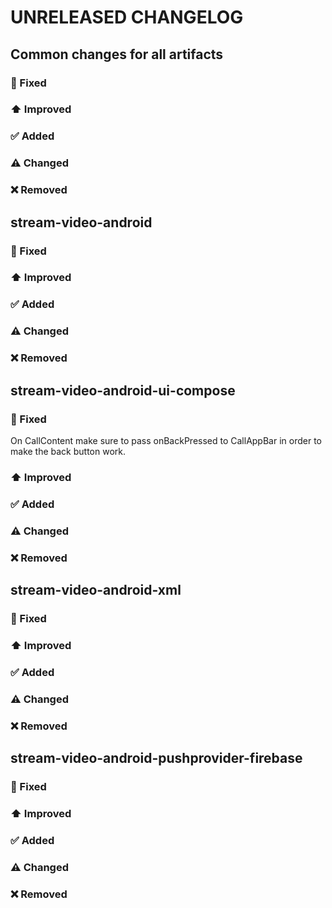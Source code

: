 # UNRELEASED CHANGELOG
## Common changes for all artifacts
### 🐞 Fixed

### ⬆️ Improved

### ✅ Added

### ⚠️ Changed

### ❌ Removed

## stream-video-android
### 🐞 Fixed

### ⬆️ Improved

### ✅ Added

### ⚠️ Changed

### ❌ Removed

## stream-video-android-ui-compose
### 🐞 Fixed
On CallContent make sure to pass onBackPressed to CallAppBar in order to make the back button work.

### ⬆️ Improved

### ✅ Added

### ⚠️ Changed

### ❌ Removed

## stream-video-android-xml
### 🐞 Fixed

### ⬆️ Improved

### ✅ Added

### ⚠️ Changed

### ❌ Removed

## stream-video-android-pushprovider-firebase
### 🐞 Fixed

### ⬆️ Improved

### ✅ Added

### ⚠️ Changed

### ❌ Removed